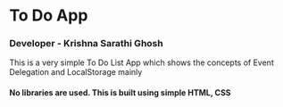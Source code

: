 # To Do App
<h3>Developer - Krishna Sarathi Ghosh</h3>
<p>This is a very simple To Do List App which shows the concepts of Event Delegation and LocalStorage mainly</p>
<h4>No libraries are used. This is built using simple HTML, CSS</h4>
